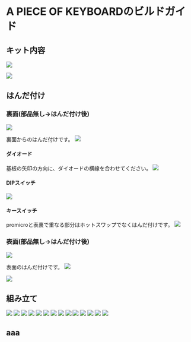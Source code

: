 # A PIECE OF KEYBOARDのビルドガイド

## キット内容
![ ](https://github.com/ataruno/A_PIECE_OF_KEYBOARD/blob/main/build_guide/build_guide_image/01_%E3%82%AD%E3%83%83%E3%83%88%E5%86%85%E5%AE%B9_%E3%82%AD%E3%83%A3%E3%83%97%E3%82%B7%E3%83%A7%E3%83%B3%E3%81%82%E3%82%8A.jpg)

![ ](https://github.com/ataruno/A_PIECE_OF_KEYBOARD/blob/main/build_guide/build_guide_image/02_promicro.jpg)

## はんだ付け
### 裏面(部品無し→はんだ付け後)

![ ](https://github.com/ataruno/A_PIECE_OF_KEYBOARD/blob/main/build_guide/build_guide_image/11_%E5%9F%BA%E6%9D%BF_%E8%A3%8F.jpg)

裏面からのはんだ付けです。
![ ](https://github.com/ataruno/A_PIECE_OF_KEYBOARD/blob/main/build_guide/build_guide_image/12_%E3%81%AF%E3%82%93%E3%81%A0%E4%BB%98%E3%81%91%E7%AE%87%E6%89%80_%E8%A3%8F.jpg)

#### ダイオード
基板の矢印の方向に、ダイオードの横線を合わせてください。
![ ](https://github.com/ataruno/A_PIECE_OF_KEYBOARD/blob/main/build_guide/build_guide_image/13_%E3%83%80%E3%82%A4%E3%82%AA%E3%83%BC%E3%83%89%E6%96%B9%E5%90%91_%E3%82%AD%E3%83%A3%E3%83%97%E3%82%B7%E3%83%A7%E3%83%B3.jpg)

#### DIPスイッチ
![ ](https://github.com/ataruno/A_PIECE_OF_KEYBOARD/blob/main/build_guide/build_guide_image/16_DIP%E3%82%B9%E3%82%A4%E3%83%83%E3%83%81.jpg)

#### キースイッチ
promicroと表裏で重なる部分はホットスワップでなくはんだ付けです。
![ ](https://github.com/ataruno/A_PIECE_OF_KEYBOARD/blob/main/build_guide/build_guide_image/18_%E3%81%AF%E3%82%93%E3%81%A0%E4%BB%98%E3%81%91%E5%BE%8C2.jpg)

### 表面(部品無し→はんだ付け後)
![ ](https://github.com/ataruno/A_PIECE_OF_KEYBOARD/blob/main/build_guide/build_guide_image/14_%E5%9F%BA%E6%9D%BF_%E8%A1%A8.jpg)

表面のはんだ付けです。
![ ](https://github.com/ataruno/A_PIECE_OF_KEYBOARD/blob/main/build_guide/build_guide_image/15_%E3%81%AF%E3%82%93%E3%81%A0%E4%BB%98%E3%81%91%E7%AE%87%E6%89%80_%E8%A1%A8.jpg)


![ ](https://github.com/ataruno/A_PIECE_OF_KEYBOARD/blob/main/build_guide/build_guide_image/17_%E3%81%AF%E3%82%93%E3%81%A0%E4%BB%98%E3%81%91%E5%BE%8C1.jpg)

## 組み立て
![ ](https://github.com/ataruno/A_PIECE_OF_KEYBOARD/blob/main/build_guide/build_guide_image/21_%E3%83%9C%E3%83%88%E3%83%A0%E3%83%97%E3%83%AC%E3%83%BC%E3%83%88.jpg)
![ ](https://github.com/ataruno/A_PIECE_OF_KEYBOARD/blob/main/build_guide/build_guide_image/22_%E6%A8%AA%E3%81%8B%E3%82%89%E8%A6%8B%E3%81%9F%E5%9B%B3.jpg)
![ ](https://github.com/ataruno/A_PIECE_OF_KEYBOARD/blob/main/build_guide/build_guide_image/23_%E8%A3%9C%E5%8A%A91.jpg)
![ ](https://github.com/ataruno/A_PIECE_OF_KEYBOARD/blob/main/build_guide/build_guide_image/23_%E8%A3%9C%E5%8A%A92.jpg)
![ ](https://github.com/ataruno/A_PIECE_OF_KEYBOARD/blob/main/build_guide/build_guide_image/23_%E8%A3%9C%E5%8A%A93.jpg)
![ ](https://github.com/ataruno/A_PIECE_OF_KEYBOARD/blob/main/build_guide/build_guide_image/23_%E8%A3%9C%E5%8A%A94.jpg)
![ ](https://github.com/ataruno/A_PIECE_OF_KEYBOARD/blob/main/build_guide/build_guide_image/23_%E8%A3%9C%E5%8A%A95.jpg)
![ ](https://github.com/ataruno/A_PIECE_OF_KEYBOARD/blob/main/build_guide/build_guide_image/23_%E8%A3%9C%E5%8A%A96.jpg)
![ ](https://github.com/ataruno/A_PIECE_OF_KEYBOARD/blob/main/build_guide/build_guide_image/24_%E3%83%9F%E3%83%89%E3%83%AB%E3%83%97%E3%83%AC%E3%83%BC%E3%83%88.jpg)
![ ](https://github.com/ataruno/A_PIECE_OF_KEYBOARD/blob/main/build_guide/build_guide_image/25_%E3%82%AD%E3%83%BC%E3%82%B9%E3%82%A4%E3%83%83%E3%83%81%E8%A3%85%E7%9D%80.jpg)
![ ](https://github.com/ataruno/A_PIECE_OF_KEYBOARD/blob/main/build_guide/build_guide_image/26_%E3%82%AB%E3%83%90%E3%83%BC%E3%81%AD%E3%81%98%E6%AD%A2%E3%82%81.jpg)
![ ](https://github.com/ataruno/A_PIECE_OF_KEYBOARD/blob/main/build_guide/build_guide_image/31_%E5%AE%8C%E6%88%901.jpg)
![ ](https://github.com/ataruno/A_PIECE_OF_KEYBOARD/blob/main/build_guide/build_guide_image/31_%E5%AE%8C%E6%88%902.jpg)
![ ](https://github.com/ataruno/A_PIECE_OF_KEYBOARD/blob/main/build_guide/build_guide_image/41_%E3%82%AD%E3%83%BC%E3%82%AD%E3%83%A3%E3%83%83%E3%83%97%E8%83%8C%E9%9D%A2.jpg)

## aaa



















